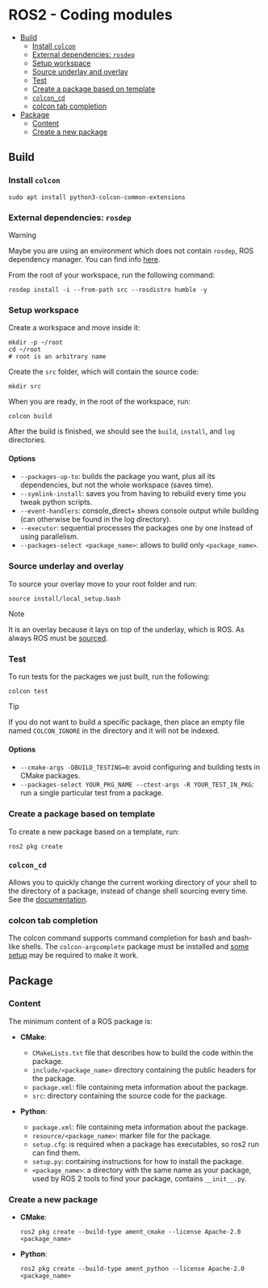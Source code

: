 # ROS2 - Coding modules <!-- omit from toc -->

- [Build](#build)
  - [Install `colcon`](#install-colcon)
  - [External dependencies: `rosdep`](#external-dependencies-rosdep)
  - [Setup workspace](#setup-workspace)
  - [Source underlay and overlay](#source-underlay-and-overlay)
  - [Test](#test)
  - [Create a package based on template](#create-a-package-based-on-template)
  - [`colcon_cd`](#colcon_cd)
  - [colcon tab completion](#colcon-tab-completion)
- [Package](#package)
  - [Content](#content)
  - [Create a new package](#create-a-new-package)

## Build

### Install `colcon`

```shell
sudo apt install python3-colcon-common-extensions
```

### External dependencies: `rosdep`

> [!WARNING]
>
> Maybe you are using an environment which does not contain `rosdep`, ROS dependency manager. You can find info [here](https://docs.ros.org/en/humble/Tutorials/Intermediate/Rosdep.html).

From the root of your workspace, run the following command:

```shell
rosdep install -i --from-path src --rosdistro humble -y
```

### Setup workspace

Create a workspace and move inside it:

```shell
mkdir -p ~/root
cd ~/root
# root is an arbitrary name
```

Create the `src` folder, which will contain the source code:

```shell
mkdir src
```

When you are ready, in the root of the workspace, run:

```shell
colcon build
```

After the build is finished, we should see the `build`, `install`, and `log` directories.

#### Options <!-- omit from toc -->

- `--packages-up-to`: builds the package you want, plus all its dependencies, but not the whole workspace (saves time).
- `--symlink-install`: saves you from having to rebuild every time you tweak python scripts.
- `--event-handlers`: console_direct+ shows console output while building (can otherwise be found in the log directory).
- `--executor`: sequential processes the packages one by one instead of using parallelism.
- `--packages-select <package_name>`: allows to build only `<package_name>`.

### Source underlay and overlay

To source your overlay move to your root folder and run:

```shell
source install/local_setup.bash
```

> [!NOTE] 
>
> It is an overlay because it lays on top of the underlay, which is ROS. As always ROS must be [sourced](ROS2%20-%20CLI.md#source-setup-files). 

### Test

To run tests for the packages we just built, run the following:

```shell
colcon test
```

> [!TIP]
>
> If you do not want to build a specific package, then place an empty file named `COLCON_IGNORE` in the directory and it will not be indexed.

#### Options <!-- omit from toc -->

- `--cmake-args -DBUILD_TESTING=0`: avoid configuring and building tests in CMake packages.
- `--packages-select YOUR_PKG_NAME --ctest-args -R YOUR_TEST_IN_PKG`: run a single particular test from a package.

### Create a package based on template

To create a new package based on a template, run:

```shell
ros2 pkg create
```

### `colcon_cd`

Allows you to quickly change the current working directory of your shell to the directory of a package, instead of change shell sourcing every time.
\
See the [documentation](https://colcon.readthedocs.io/en/released/user/installation.html#quick-directory-changes).

### colcon tab completion

The colcon command supports command completion for bash and bash-like shells. The `colcon-argcomplete` package must be installed and [some setup](https://colcon.readthedocs.io/en/released/user/installation.html#enable-completion) may be required to make it work.

## Package

### Content

The minimum content of a ROS package is:

- **CMake**:
  
  - `CMakeLists.txt` file that describes how to build the code within the package.
  - `include/<package_name>` directory containing the public headers for the package.
  - `package.xml`: file containing meta information about the package.
  - `src`: directory containing the source code for the package.

- **Python**:
  
  - `package.xml`: file containing meta information about the package.
  - `resource/<package_name>`: marker file for the package.
  - `setup.cfg`: is required when a package has executables, so ros2 run can find them.
  - `setup.py`: containing instructions for how to install the package.
  - `<package_name>`: a directory with the same name as your package, used by ROS 2 tools to find your package, contains `__init__.py`.

### Create a new package

- **CMake**:
  
  ```shell
  ros2 pkg create --build-type ament_cmake --license Apache-2.0 <package_name>
  ```

- **Python**:
  
  ```shell
  ros2 pkg create --build-type ament_python --license Apache-2.0 <package_name>
  ```